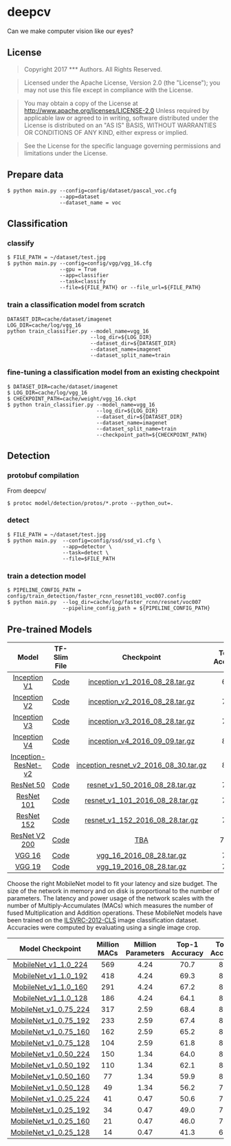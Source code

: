 # deepcv
Can we make computer vision like our eyes?

## License
> Copyright 2017 *** Authors. All Rights Reserved.

> Licensed under the Apache License, Version 2.0 (the "License");
  you may not use this file except in compliance with the License.

> You may obtain a copy of the License at http://www.apache.org/licenses/LICENSE-2.0
  Unless required by applicable law or agreed to in writing, software
  distributed under the License is distributed on an "AS IS" BASIS,
  WITHOUT WARRANTIES OR CONDITIONS OF ANY KIND, either express or implied.

> See the License for the specific language governing permissions and
  limitations under the License.



## Prepare data
```shell
$ python main.py --config=config/dataset/pascal_voc.cfg
                 --app=dataset
                 --dataset_name = voc
```

## Classification
### classify
```shell
$ FILE_PATH = ~/dataset/test.jpg
$ python main.py --config=config/vgg/vgg_16.cfg
                 --gpu = True
                 --app=classifier
                 --task=classify
                 --file=${FILE_PATH} or --file_url=${FILE_PATH}
```
### train a classification model from scratch
```shell
DATASET_DIR=cache/dataset/imagenet
LOG_DIR=cache/log/vgg_16
python train_classifier.py --model_name=vgg_16
                           --log_dir=${LOG_DIR}
                           --dataset_dir=${DATASET_DIR}
                           --dataset_name=imagenet
                           --dataset_split_name=train
```

### fine-tuning a classification model from an existing checkpoint
```shell
$ DATASET_DIR=cache/dataset/imagenet
$ LOG_DIR=cache/log/vgg_16
$ CHECKPOINT_PATH=cache/weight/vgg_16.ckpt
$ python train_classifier.py --model_name=vgg_16
                             --log_dir=${LOG_DIR}
                             --dataset_dir=${DATASET_DIR}
                             --dataset_name=imagenet
                             --dataset_split_name=train
                             --checkpoint_path=${CHECKPOINT_PATH}
```

## Detection
### protobuf compilation
From deepcv/
```shell
$ protoc model/detection/protos/*.proto --python_out=.
```
### detect
```shell
$ FILE_PATH = ~/dataset/test.jpg
$ python main.py  --config=config/ssd/ssd_v1.cfg \
                  --app=detector \
                  --task=detect \
                  --file=$FILE_PATH
```
### train a detection model
```shell
$ PIPELINE_CONFIG_PATH = config/train_detection/faster_rcnn_resnet101_voc007.config
$ python main.py  --log_dir=cache/log/faster_rcnn/resnet/voc007
                  --pipeline_config_path = ${PIPELINE_CONFIG_PATH}
```
## Pre-trained Models

Model | TF-Slim File | Checkpoint | Top-1 Accuracy| Top-5 Accuracy |
:----:|:------------:|:----------:|:-------:|:--------:|
[Inception V1](http://arxiv.org/abs/1409.4842v1)|[Code](https://github.com/xhzcyc/deepcv/blob/master/model/classification/inception_v1.py)|[inception_v1_2016_08_28.tar.gz](https://pan.baidu.com/s/1gfACLMV)|69.8|89.6|
[Inception V2](http://arxiv.org/abs/1502.03167)|[Code](https://github.com/xhzcyc/deepcv/blob/master/model/classification/inception_v2.py)|[inception_v2_2016_08_28.tar.gz](https://pan.baidu.com/s/1gfACLMV)|73.9|91.8|
[Inception V3](http://arxiv.org/abs/1512.00567)|[Code](https://github.com/xhzcyc/deepcv/blob/master/model/classification/inception_v3.py)|[inception_v3_2016_08_28.tar.gz](https://pan.baidu.com/s/1gfACLMV)|78.0|93.9|
[Inception V4](http://arxiv.org/abs/1602.07261)|[Code](https://github.com/xhzcyc/deepcv/blob/master/model/classification/inception_v4.py)|[inception_v4_2016_09_09.tar.gz](https://pan.baidu.com/s/1gfACLMV)|80.2|95.2|
[Inception-ResNet-v2](http://arxiv.org/abs/1602.07261)|[Code](https://github.com/xhzcyc/deepcv/blob/master/model/classification/inception_resnet_v2.py)|[inception_resnet_v2_2016_08_30.tar.gz](https://pan.baidu.com/s/1gfACLMV)|80.4|95.3|
[ResNet 50](https://arxiv.org/abs/1512.03385)|[Code](https://github.com/xhzcyc/deepcv/blob/master/model/classification/resnet_v1.py)|[resnet_v1_50_2016_08_28.tar.gz](https://pan.baidu.com/s/1gfACLMV)|75.2|92.2|
[ResNet 101](https://arxiv.org/abs/1512.03385)|[Code](https://github.com/xhzcyc/deepcv/blob/master/model/classification/resnet_v1.py)|[resnet_v1_101_2016_08_28.tar.gz](https://pan.baidu.com/s/1gfACLMV)|76.4|92.9|
[ResNet 152](https://arxiv.org/abs/1512.03385)|[Code](https://github.com/xhzcyc/deepcv/blob/master/model/classification/resnet_v1.py)|[resnet_v1_152_2016_08_28.tar.gz](https://pan.baidu.com/s/1gfACLMV)|76.8|93.2|
[ResNet V2 200](https://arxiv.org/abs/1603.05027)|[Code](https://github.com/xhzcyc/deepcv/blob/master/model/classification/resnet_v2.py)|[TBA]()|79.9\*|95.2\*|
[VGG 16](http://arxiv.org/abs/1409.1556.pdf)|[Code](https://github.com/xhzcyc/deepcv/blob/master/model/classification/vgg.py)|[vgg_16_2016_08_28.tar.gz](https://pan.baidu.com/s/1gfACLMV)|71.5|89.8|
[VGG 19](http://arxiv.org/abs/1409.1556.pdf)|[Code](https://github.com/xhzcyc/deepcv/blob/master/model/classification/vgg.py)|[vgg_19_2016_08_28.tar.gz](https://pan.baidu.com/s/1gfACLMV)|71.1|89.8|

Choose the right MobileNet model to fit your latency and size budget. The size of the network in memory and on disk is proportional to the number of parameters. The latency and power usage of the network scales with the number of Multiply-Accumulates (MACs) which measures the number of fused Multiplication and Addition operations. These MobileNet models have been trained on the
[ILSVRC-2012-CLS](http://www.image-net.org/challenges/LSVRC/2012/)
image classification dataset. Accuracies were computed by evaluating using a single image crop.

Model Checkpoint | Million MACs | Million Parameters | Top-1 Accuracy| Top-5 Accuracy |
:----:|:------------:|:----------:|:-------:|:-------:|
[MobileNet_v1_1.0_224](https://pan.baidu.com/s/1gfACLMV)|569|4.24|70.7|89.5|
[MobileNet_v1_1.0_192](https://pan.baidu.com/s/1gfACLMV)|418|4.24|69.3|88.9|
[MobileNet_v1_1.0_160](https://pan.baidu.com/s/1gfACLMV)|291|4.24|67.2|87.5|
[MobileNet_v1_1.0_128](https://pan.baidu.com/s/1gfACLMV)|186|4.24|64.1|85.3|
[MobileNet_v1_0.75_224](https://pan.baidu.com/s/1gfACLMV)|317|2.59|68.4|88.2|
[MobileNet_v1_0.75_192](https://pan.baidu.com/s/1gfACLMV)|233|2.59|67.4|87.3|
[MobileNet_v1_0.75_160](https://pan.baidu.com/s/1gfACLMV)|162|2.59|65.2|86.1|
[MobileNet_v1_0.75_128](https://pan.baidu.com/s/1gfACLMV)|104|2.59|61.8|83.6|
[MobileNet_v1_0.50_224](https://pan.baidu.com/s/1gfACLMV)|150|1.34|64.0|85.4|
[MobileNet_v1_0.50_192](https://pan.baidu.com/s/1gfACLMV)|110|1.34|62.1|84.0|
[MobileNet_v1_0.50_160](https://pan.baidu.com/s/1gfACLMV)|77|1.34|59.9|82.5|
[MobileNet_v1_0.50_128](https://pan.baidu.com/s/1gfACLMV)|49|1.34|56.2|79.6|
[MobileNet_v1_0.25_224](https://pan.baidu.com/s/1gfACLMV)|41|0.47|50.6|75.0|
[MobileNet_v1_0.25_192](https://pan.baidu.com/s/1gfACLMV)|34|0.47|49.0|73.6|
[MobileNet_v1_0.25_160](https://pan.baidu.com/s/1gfACLMV)|21|0.47|46.0|70.7|
[MobileNet_v1_0.25_128](https://pan.baidu.com/s/1gfACLMV)|14|0.47|41.3|66.2|



